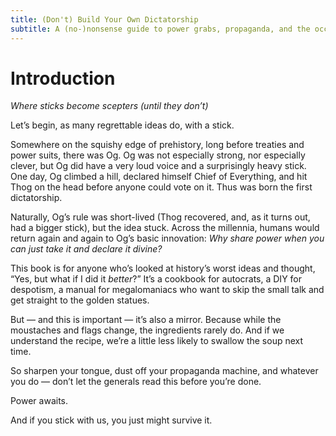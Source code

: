 ```yaml
---
title: (Don't) Build Your Own Dictatorship
subtitle: A (no-)nonsense guide to power grabs, propaganda, and the occasional moustache
---
```


# **Introduction**

*Where sticks become scepters (until they don’t)*

Let’s begin, as many regrettable ideas do, with a stick.

Somewhere on the squishy edge of prehistory, long before treaties and power suits, there was Og. Og was not especially strong, nor especially clever, but Og did have a very loud voice and a surprisingly heavy stick. One day, Og climbed a hill, declared himself Chief of Everything, and hit Thog on the head before anyone could vote on it. Thus was born the first dictatorship.

Naturally, Og’s rule was short-lived (Thog recovered, and, as it turns out, had a bigger stick), but the idea stuck. Across the millennia, humans would return again and again to Og’s basic innovation: *Why share power when you can just take it and declare it divine?*

This book is for anyone who’s looked at history’s worst ideas and thought, “Yes, but what if I did it *better*?” It’s a cookbook for autocrats, a DIY for despotism, a manual for megalomaniacs who want to skip the small talk and get straight to the golden statues.

But — and this is important — it’s also a mirror. Because while the moustaches and flags change, the ingredients rarely do. And if we understand the recipe, we’re a little less likely to swallow the soup next time.

So sharpen your tongue, dust off your propaganda machine, and whatever you do — don’t let the generals read this before you’re done.

Power awaits.

And if you stick with us, you just might survive it.